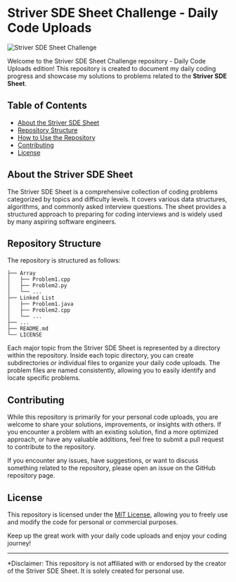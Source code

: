 # Striver SDE Sheet Challenge - Daily Code Uploads

![Striver SDE Sheet Challenge](https://github.com/username/repo/raw/main/images/striver-sde-sheet.jpg)

Welcome to the Striver SDE Sheet Challenge repository - Daily Code Uploads edition! This repository is created to document my daily coding progress and showcase my solutions to problems related to the **Striver SDE Sheet**.


## Table of Contents

- [About the Striver SDE Sheet](#about-the-striver-sde-sheet)
- [Repository Structure](#repository-structure)
- [How to Use the Repository](#how-to-use-the-repository)
- [Contributing](#contributing)
- [License](#license)

## About the Striver SDE Sheet

The Striver SDE Sheet is a comprehensive collection of coding problems categorized by topics and difficulty levels. It covers various data structures, algorithms, and commonly asked interview questions. The sheet provides a structured approach to preparing for coding interviews and is widely used by many aspiring software engineers.

## Repository Structure

The repository is structured as follows:

```
├── Array
│   ├── Problem1.cpp
│   ├── Problem2.py
│   └── ...
├── Linked List
│   ├── Problem1.java
│   ├── Problem2.cpp
│   └── ...
├── ...
├── README.md
└── LICENSE
```

Each major topic from the Striver SDE Sheet is represented by a directory within the repository. Inside each topic directory, you can create subdirectories or individual files to organize your daily code uploads. The problem files are named consistently, allowing you to easily identify and locate specific problems.


## Contributing

While this repository is primarily for your personal code uploads, you are welcome to share your solutions, improvements, or insights with others. If you encounter a problem with an existing solution, find a more optimized approach, or have any valuable additions, feel free to submit a pull request to contribute to the repository.

If you encounter any issues, have suggestions, or want to discuss something related to the repository, please open an issue on the GitHub repository page.

## License

This repository is licensed under the [MIT License](LICENSE), allowing you to freely use and modify the code for personal or commercial purposes.

Keep up the great work with your daily code uploads and enjoy your coding journey!

---
*Disclaimer: This repository is not affiliated with or endorsed by the creator of the Striver SDE Sheet. It is solely created for personal use.
